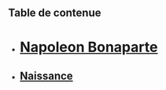 Table de contenue
-----------------------------------------


* # [Napoleon Bonaparte](https://github.com/MZMada/TD-IUT/wiki/Napoleon-Ier)
*   ## [Naissance](https://github.com/MZMada/TD-IUT/wiki/Naissance)




